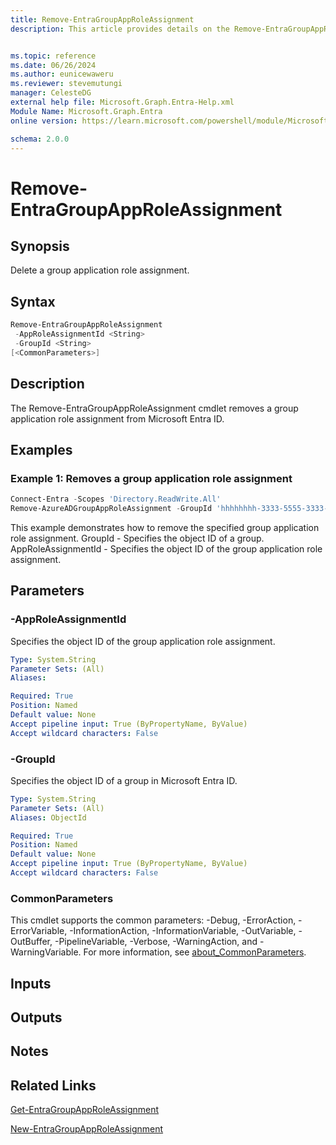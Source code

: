 ```yaml
---
title: Remove-EntraGroupAppRoleAssignment
description: This article provides details on the Remove-EntraGroupAppRoleAssignment command.


ms.topic: reference
ms.date: 06/26/2024
ms.author: eunicewaweru
ms.reviewer: stevemutungi
manager: CelesteDG
external help file: Microsoft.Graph.Entra-Help.xml
Module Name: Microsoft.Graph.Entra
online version: https://learn.microsoft.com/powershell/module/Microsoft.Graph.Entra/Remove-EntraGroupAppRoleAssignment

schema: 2.0.0
---
```


# Remove-EntraGroupAppRoleAssignment

## Synopsis

Delete a group application role assignment.

## Syntax

```powershell
Remove-EntraGroupAppRoleAssignment 
 -AppRoleAssignmentId <String> 
 -GroupId <String>
[<CommonParameters>]
```

## Description

The Remove-EntraGroupAppRoleAssignment cmdlet removes a group application role assignment from Microsoft Entra ID.

## Examples

### Example 1: Removes a group application role assignment

```powershell
Connect-Entra -Scopes 'Directory.ReadWrite.All'
Remove-AzureADGroupAppRoleAssignment -GroupId 'hhhhhhhh-3333-5555-3333-qqqqqqqqqqqq' -AppRoleAssignmentId 'CcDdEeFfGgHhIiJjKkLlMmNnOoPpQq3'
```

This example demonstrates how to remove the specified group application role assignment.
GroupId - Specifies the object ID of a group.
AppRoleAssignmentId - Specifies the object ID of the group application role assignment.

## Parameters

### -AppRoleAssignmentId

Specifies the object ID of the group application role assignment.

```yaml
Type: System.String
Parameter Sets: (All)
Aliases:

Required: True
Position: Named
Default value: None
Accept pipeline input: True (ByPropertyName, ByValue)
Accept wildcard characters: False
```

### -GroupId

Specifies the object ID of a group in Microsoft Entra ID.

```yaml
Type: System.String
Parameter Sets: (All)
Aliases: ObjectId

Required: True
Position: Named
Default value: None
Accept pipeline input: True (ByPropertyName, ByValue)
Accept wildcard characters: False
```

### CommonParameters

This cmdlet supports the common parameters: -Debug, -ErrorAction, -ErrorVariable, -InformationAction, -InformationVariable, -OutVariable, -OutBuffer, -PipelineVariable, -Verbose, -WarningAction, and -WarningVariable. For more information, see [about_CommonParameters](https://go.microsoft.com/fwlink/?LinkID=113216).

## Inputs

## Outputs

## Notes

## Related Links

[Get-EntraGroupAppRoleAssignment](Get-EntraGroupAppRoleAssignment.md)

[New-EntraGroupAppRoleAssignment](New-EntraGroupAppRoleAssignment.md)
